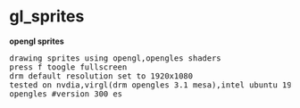 # gl_sprites
<b>opengl sprites</b>
<pre>
drawing sprites using opengl,opengles shaders
press f toogle fullscreen
drm default resolution set to 1920x1080
tested on nvdia,virgl(drm opengles 3.1 mesa),intel ubuntu 19
opengles #version 300 es
</pre
